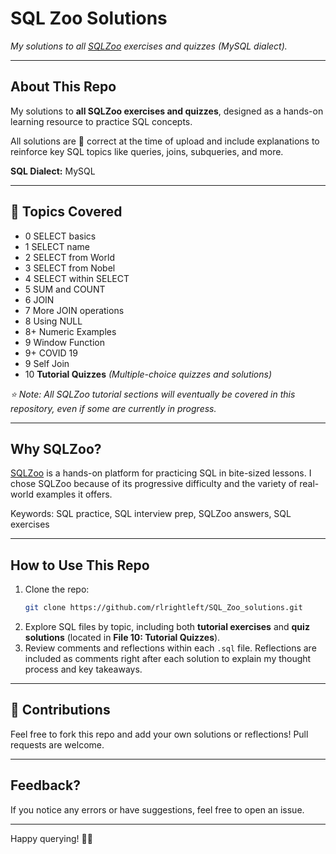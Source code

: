 # SQL Zoo Solutions

*My solutions to all [SQLZoo](https://www.sqlzoo.net/wiki/SQL_Tutorial) exercises and quizzes (MySQL dialect).*

---

## About This Repo
My solutions to **all SQLZoo exercises and quizzes**, designed as a hands-on learning resource to practice SQL concepts.

All solutions are 💯 correct at the time of upload and include explanations to reinforce key SQL topics like queries, joins, subqueries, and more.

**SQL Dialect:** MySQL

---

## 🚀 Topics Covered
- 0 SELECT basics
- 1 SELECT name
- 2 SELECT from World
- 3 SELECT from Nobel
- 4 SELECT within SELECT
- 5 SUM and COUNT
- 6 JOIN
- 7 More JOIN operations
- 8 Using NULL
- 8+ Numeric Examples
- 9 Window Function
- 9+ COVID 19
- 9 Self Join
- 10 **Tutorial Quizzes**      *(Multiple-choice quizzes and solutions)*

*⭐ Note: All SQLZoo tutorial sections will eventually be covered in this repository, even if some are currently in progress.*

---

## Why SQLZoo?
[SQLZoo](https://www.sqlzoo.net/wiki/SQL_Tutorial) is a hands-on platform for practicing SQL in bite-sized lessons. I chose SQLZoo because of its progressive difficulty and the variety of real-world examples it offers.

Keywords: SQL practice, SQL interview prep, SQLZoo answers, SQL exercises

---

## How to Use This Repo
1. Clone the repo:  
   ```bash
   git clone https://github.com/rlrightleft/SQL_Zoo_solutions.git
   ```
2. Explore SQL files by topic, including both **tutorial exercises** and **quiz solutions** (located in **File 10: Tutorial Quizzes**).
3. Review comments and reflections within each `.sql` file. Reflections are included as comments right after each solution to explain my thought process and key takeaways.

---

## 🙌 Contributions
Feel free to fork this repo and add your own solutions or reflections! Pull requests are welcome.

---

## Feedback?
If you notice any errors or have suggestions, feel free to open an issue.

---

Happy querying! 🚀😄
